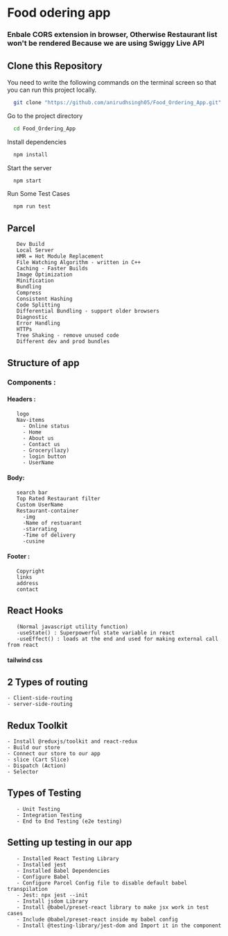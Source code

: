 # Food odering app

### Enbale CORS extension in browser, Otherwise Restaurant list won't be rendered Because we are using Swiggy Live API

## Clone this Repository

You need to write the following commands on the terminal screen so that you can run this project locally.

```bash
  git clone "https://github.com/anirudhsingh05/Food_Ordering_App.git"
```

Go to the project directory

```bash
  cd Food_Ordering_App
```

Install dependencies

```bash
  npm install
```

Start the server

```bash
  npm start
```

Run Some Test Cases

```bash
  npm run test
```

## Parcel

       Dev Build
       Local Server
       HMR = Hot Module Replacement
       File Watching Algorithm - written in C++
       Caching - Faster Builds
       Image Optimization
       Minification
       Bundling
       Compress
       Consistent Hashing
       Code Splitting
       Differential Bundling - support older browsers
       Diagnostic
       Error Handling
       HTTPs
       Tree Shaking - remove unused code
       Different dev and prod bundles

## Structure of app

### Components :

#### Headers :

       logo
       Nav-items
         - Online status
         - Home
         - About us
         - Contact us
         - Grocery(lazy)
         - login button
         - UserName

#### Body:

       search bar
       Top Rated Restaurant filter
       Custom UserName
       Restaurant-container
         -img
         -Name of restuarant
         -starrating
         -Time of delivery
         -cusine

#### Footer :

       Copyright
       links
       address
       contact

## React Hooks

       (Normal javascript utility function)
       -useState() : Superpowerful state variable in react
       -useEffect() : loads at the end and used for making external call from react

#### tailwind css

## 2 Types of routing

    - Client-side-routing
    - server-side-routing

## Redux Toolkit

    - Install @reduxjs/toolkit and react-redux
    - Build our store
    - Connect our store to our app
    - slice (Cart Slice)
    - Dispatch (Action)
    - Selector

## Types of Testing

       - Unit Testing
       - Integration Testing
       - End to End Testing (e2e testing)

## Setting up testing in our app

       - Installed React Testing Library
       - Installed jest
       - Installed Babel Dependencies
       - Configure Babel
       - Configure Parcel Config file to disable default babel transpilation
       - Jest: npx jest --init
       - Install jsdom Library
       - Install @babel/preset-react library to make jsx work in test cases
       - Include @babel/preset-react inside my babel config
       - Install @testing-library/jest-dom and Import it in the component
